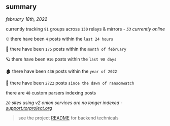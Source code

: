
## summary
_february 18th, 2022_

currently tracking `91` groups across `130` relays & mirrors - _`53` currently online_

⏲ there have been `4` posts within the `last 24 hours`

🦈 there have been `175` posts within the `month of february`

🪐 there have been `916` posts within the `last 90 days`

🏚 there have been `436` posts within the `year of 2022`

🦕 there have been `2722` posts `since the dawn of ransomwatch`

there are `48` custom parsers indexing posts

_`20` sites using v2 onion services are no longer indexed - [support.torproject.org](https://support.torproject.org/onionservices/v2-deprecation/)_

> see the project [README](https://github.com/thetanz/ransomwatch#ransomwatch--) for backend technicals
